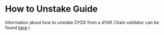 # How to Unstake Guide

Information about how to unstake DYDX from a dYdX Chain validator can be found [here](https://www.dydx.foundation/how-to-unstake).\
